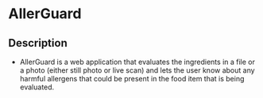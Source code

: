 # AllerGuard

## Description

- AllerGuard is a web application that evaluates the ingredients in a file or a photo (either still photo or live scan)
and lets the user know about any harmful allergens that could be present in the food item that is being evaluated.
